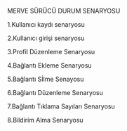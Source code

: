 MERVE SÜRÜCÜ DURUM SENARYOSU 

1.Kullanıcı kaydı senaryosu

2.Kullanıcı girişi senaryosu

3.Profil Düzenleme Senaryosu

4.Bağlantı Ekleme Senaryosu

5.Bağlantı Sİlme Senayosu

6.Bağlantı Düzenleme Senaryosu

7.Bağlantı Tıklama Sayıları Senaryosu

8.Bildirim Alma Senaryosu









